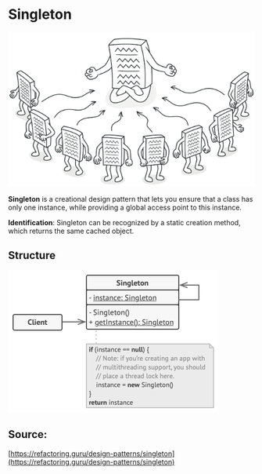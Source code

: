 # Singleton

![Abstract factory](/public/assets/Pattern/Creational/Singleton/icon.png)

__Singleton__ is a creational design pattern that lets you ensure that a class has only one instance, 
while providing a global access point to this instance.

__Identification__: Singleton can be recognized by a static creation method, which returns the same cached object.

## Structure

![Structure](/public/assets/Pattern/Creational/Singleton/structure.png)

## Source:

[https://refactoring.guru/design-patterns/singleton](https://refactoring.guru/design-patterns/singleton)